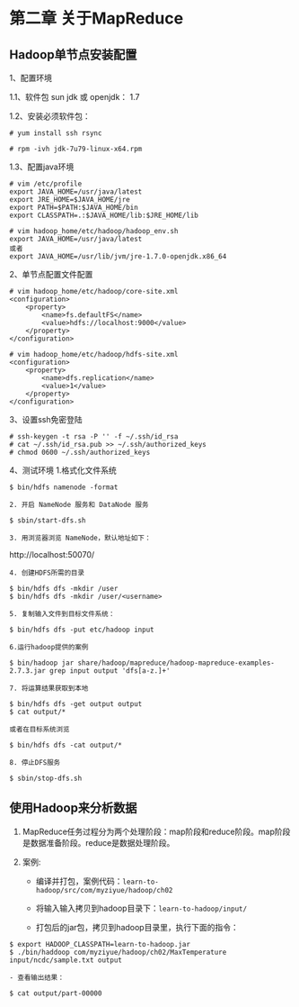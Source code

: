 第二章 关于MapReduce
============

## Hadoop单节点安装配置

1、配置环境

1.1、软件包
sun jdk  或 openjdk： 1.7 

1.2、安装必须软件包：

```
# yum install ssh rsync

# rpm -ivh jdk-7u79-linux-x64.rpm
```

1.3、配置java环境

```
# vim /etc/profile
export JAVA_HOME=/usr/java/latest
export JRE_HOME=$JAVA_HOME/jre
export PATH=$PATH:$JAVA_HOME/bin
export CLASSPATH=.:$JAVA_HOME/lib:$JRE_HOME/lib
```

```
# vim hadoop_home/etc/hadoop/hadoop_env.sh
export JAVA_HOME=/usr/java/latest
或者
export JAVA_HOME=/usr/lib/jvm/jre-1.7.0-openjdk.x86_64
```

2、单节点配置文件配置
```
# vim hadoop_home/etc/hadoop/core-site.xml
<configuration>
    <property>
        <name>fs.defaultFS</name>
        <value>hdfs://localhost:9000</value>
    </property>
</configuration>
```

```
# vim hadoop_home/etc/hadoop/hdfs-site.xml
<configuration>
    <property>
        <name>dfs.replication</name>
        <value>1</value>
    </property>
</configuration>
```

3、设置ssh免密登陆

```
# ssh-keygen -t rsa -P '' -f ~/.ssh/id_rsa
# cat ~/.ssh/id_rsa.pub >> ~/.ssh/authorized_keys
# chmod 0600 ~/.ssh/authorized_keys
```

4、测试环境
    1.格式化文件系统
    
```
$ bin/hdfs namenode -format
```

    2. 开启 NameNode 服务和 DataNode 服务

```
$ sbin/start-dfs.sh
```

    3. 用浏览器浏览 NameNode，默认地址如下：

http://localhost:50070/

    4. 创建HDFS所需的目录

```
$ bin/hdfs dfs -mkdir /user
$ bin/hdfs dfs -mkdir /user/<username>
```

    5. 复制输入文件到目标文件系统：

```
$ bin/hdfs dfs -put etc/hadoop input
```

    6.运行hadoop提供的案例

```
$ bin/hadoop jar share/hadoop/mapreduce/hadoop-mapreduce-examples-2.7.3.jar grep input output 'dfs[a-z.]+'
```

    7. 将运算结果获取到本地
    
```
$ bin/hdfs dfs -get output output
$ cat output/*
```
    或者在目标系统浏览
```
$ bin/hdfs dfs -cat output/*
```

    8. 停止DFS服务

```
$ sbin/stop-dfs.sh
```

## 使用Hadoop来分析数据

1. MapReduce任务过程分为两个处理阶段：map阶段和reduce阶段。map阶段是数据准备阶段。reduce是数据处理阶段。

2. 案例:

    - 编译并打包，案例代码：`learn-to-hadoop/src/com/myziyue/hadoop/ch02`
    
    - 将输入输入拷贝到hadoop目录下：`learn-to-hadoop/input/`
    
    - 打包后的jar包，拷贝到hadoop目录里，执行下面的指令：
    
```
$ export HADOOP_CLASSPATH=learn-to-hadoop.jar
$ ./bin/haddoop com/myziyue/hadoop/ch02/MaxTemperature input/ncdc/sample.txt output
```

    - 查看输出结果：
    
```
$ cat output/part-00000
```


